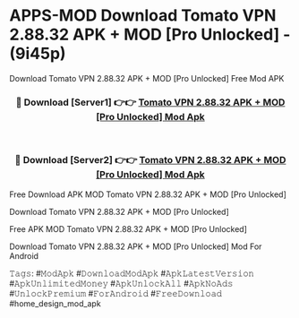 # APPS-MOD Download Tomato VPN 2.88.32 APK + MOD [Pro Unlocked] - (9i45p)
Download Tomato VPN 2.88.32 APK + MOD [Pro Unlocked] Free Mod APK

<div align="center">
<h3>🔴 Download [Server1] 👉👉 <a href="https://apk-comot.site?title=Tomato_VPN_2.88.32_APK_+_MOD_[Pro_Unlocked]">Tomato VPN 2.88.32 APK + MOD [Pro Unlocked] Mod Apk</a></h3><br>

<h3>🔴 Download [Server2] 👉👉 <a href="https://apk-comot.site?title=Tomato_VPN_2.88.32_APK_+_MOD_[Pro_Unlocked]">Tomato VPN 2.88.32 APK + MOD [Pro Unlocked] Mod Apk</a></h3>
</div>


Free Download APK MOD Tomato VPN 2.88.32 APK + MOD [Pro Unlocked]

Download Tomato VPN 2.88.32 APK + MOD [Pro Unlocked] 

Free APK MOD Tomato VPN 2.88.32 APK + MOD [Pro Unlocked] 

Download Tomato VPN 2.88.32 APK + MOD [Pro Unlocked] Mod For Android

𝚃𝚊𝚐𝚜: #𝙼𝚘𝚍𝙰𝚙𝚔 #𝙳𝚘𝚠𝚗𝚕𝚘𝚊𝚍𝙼𝚘𝚍𝙰𝚙𝚔 #𝙰𝚙𝚔𝙻𝚊𝚝𝚎𝚜𝚝𝚅𝚎𝚛𝚜𝚒𝚘𝚗 #𝙰𝚙𝚔𝚄𝚗𝚕𝚒𝚖𝚒𝚝𝚎𝚍𝙼𝚘𝚗𝚎𝚢 #𝙰𝚙𝚔𝚄𝚗𝚕𝚘𝚌𝚔𝙰𝚕𝚕 #𝙰𝚙𝚔𝙽𝚘𝙰𝚍𝚜 #𝚄𝚗𝚕𝚘𝚌𝚔𝙿𝚛𝚎𝚖𝚒𝚞𝚖 #𝙵𝚘𝚛𝙰𝚗𝚍𝚛𝚘𝚒𝚍 #𝙵𝚛𝚎𝚎𝙳𝚘𝚠𝚗𝚕𝚘𝚊𝚍 #home_design_mod_apk